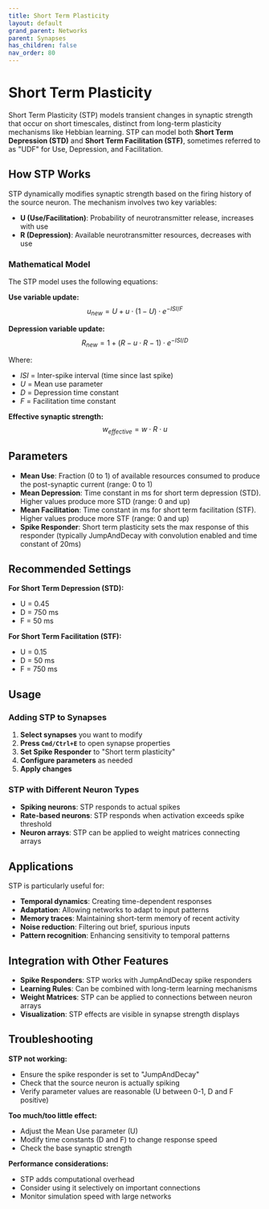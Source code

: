 ```yaml
---
title: Short Term Plasticity
layout: default
grand_parent: Networks
parent: Synapses
has_children: false
nav_order: 80
---
```


# Short Term Plasticity

Short Term Plasticity (STP) models transient changes in synaptic strength that occur on short timescales, distinct from long-term plasticity mechanisms like Hebbian learning. STP can model both **Short Term Depression (STD)** and **Short Term Facilitation (STF)**, sometimes referred to as "UDF" for Use, Depression, and Facilitation.

## How STP Works

STP dynamically modifies synaptic strength based on the firing history of the source neuron. The mechanism involves two key variables:

- **U (Use/Facilitation)**: Probability of neurotransmitter release, increases with use
- **R (Depression)**: Available neurotransmitter resources, decreases with use

### Mathematical Model

The STP model uses the following equations:

**Use variable update:**
$$u_{new} = U + u \cdot (1 - U) \cdot e^{-ISI/F}$$

**Depression variable update:**
$$R_{new} = 1 + (R - u \cdot R - 1) \cdot e^{-ISI/D}$$

Where:
- $ISI$ = Inter-spike interval (time since last spike)
- $U$ = Mean use parameter
- $D$ = Depression time constant
- $F$ = Facilitation time constant

**Effective synaptic strength:**
$$w_{effective} = w \cdot R \cdot u$$

## Parameters

- **Mean Use**: Fraction (0 to 1) of available resources consumed to produce the post-synaptic current (range: 0 to 1)
- **Mean Depression**: Time constant in ms for short term depression (STD). Higher values produce more STD (range: 0 and up)
- **Mean Facilitation**: Time constant in ms for short term facilitation (STF). Higher values produce more STF (range: 0 and up)
- **Spike Responder**: Short term plasticity sets the max response of this responder (typically JumpAndDecay with convolution enabled and time constant of 20ms)

## Recommended Settings

**For Short Term Depression (STD):**
- U = 0.45
- D = 750 ms
- F = 50 ms

**For Short Term Facilitation (STF):**
- U = 0.15
- D = 50 ms
- F = 750 ms

## Usage

### Adding STP to Synapses

1. **Select synapses** you want to modify
2. **Press `Cmd/Ctrl+E`** to open synapse properties
3. **Set Spike Responder** to "Short term plasticity"
4. **Configure parameters** as needed
5. **Apply changes**

### STP with Different Neuron Types

- **Spiking neurons**: STP responds to actual spikes
- **Rate-based neurons**: STP responds when activation exceeds spike threshold
- **Neuron arrays**: STP can be applied to weight matrices connecting arrays

## Applications

STP is particularly useful for:

- **Temporal dynamics**: Creating time-dependent responses
- **Adaptation**: Allowing networks to adapt to input patterns
- **Memory traces**: Maintaining short-term memory of recent activity
- **Noise reduction**: Filtering out brief, spurious inputs
- **Pattern recognition**: Enhancing sensitivity to temporal patterns

## Integration with Other Features

- **Spike Responders**: STP works with JumpAndDecay spike responders
- **Learning Rules**: Can be combined with long-term learning mechanisms
- **Weight Matrices**: STP can be applied to connections between neuron arrays
- **Visualization**: STP effects are visible in synapse strength displays

## Troubleshooting

**STP not working:**
- Ensure the spike responder is set to "JumpAndDecay"
- Check that the source neuron is actually spiking
- Verify parameter values are reasonable (U between 0-1, D and F positive)

**Too much/too little effect:**
- Adjust the Mean Use parameter (U)
- Modify time constants (D and F) to change response speed
- Check the base synaptic strength

**Performance considerations:**
- STP adds computational overhead
- Consider using it selectively on important connections
- Monitor simulation speed with large networks